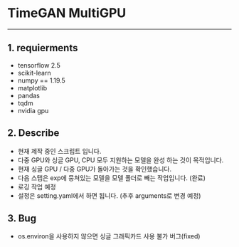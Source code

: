 # TimeGAN MultiGPU

----

## 1. requierments
- tensorflow 2.5
- scikit-learn
- numpy == 1.19.5
- matplotlib
- pandas
- tqdm
- nvidia gpu

## 2. Describe
- 현재 제작 중인 스크립트 입니다.
- 다중 GPU와 싱글 GPU, CPU 모두 지원하는 모델을 완성 하는 것이 목적입니다.
- 현재 싱글  GPU / 다중 GPU가 돌아가는 것을 확인했습니다.
- 다음 스탭은 exp에 뭉쳐있는 모델을 모델 폴더로 빼는 작업입니다. (완료)
- 로깅 작업 예정
- 설정은 setting.yaml에서 하면 됩니다. (추후 arguments로 변경 예정)

## 3. Bug
- os.environ을 사용하지 않으면 싱글 그래픽카드 사용 불가 버그(fixed)